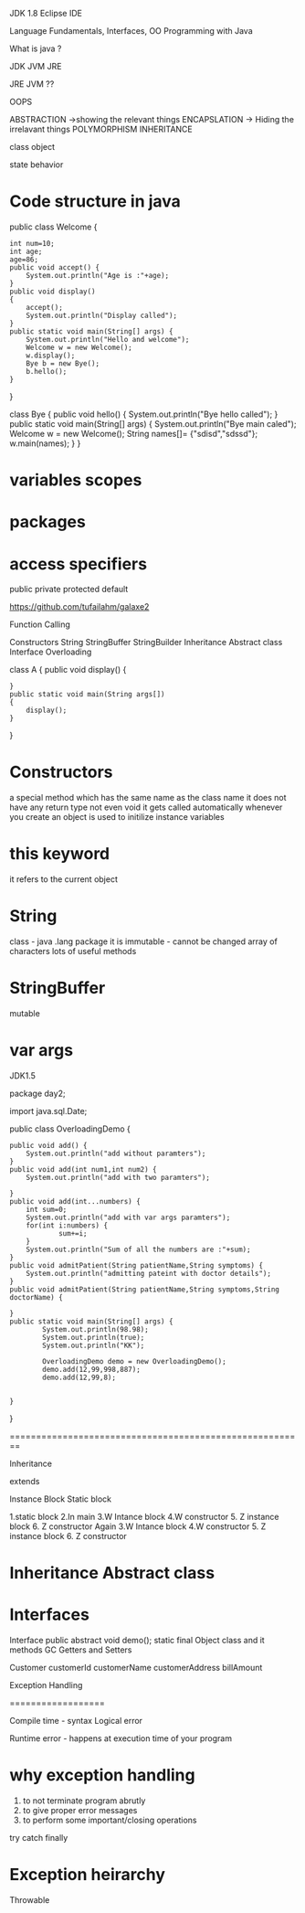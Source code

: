 JDK 1.8
Eclipse IDE



Language Fundamentals, Interfaces, OO Programming with Java

What is java ?


JDK
	JVM
	JRE


JRE
	JVM ??




OOPS

ABSTRACTION	->showing the relevant things
ENCAPSLATION	-> Hiding the irrelavant things
POLYMORPHISM
INHERITANCE


class
object



state
behavior

Code structure in java 
====================

public class Welcome {

	int num=10;
	int age;
	age=86;
	public void accept() {
		System.out.println("Age is :"+age);
	}
	public void display()
	{
		accept();
		System.out.println("Display called");
	}
	public static void main(String[] args) {
		System.out.println("Hello and welcome");
		Welcome w = new Welcome();
		w.display();
		Bye b = new Bye();
		b.hello();
	}
}

class Bye
{
		public void hello() {
			System.out.println("Bye hello called");
		}
		public static void main(String[] args) {
			System.out.println("Bye main caled");
			Welcome w = new Welcome();
			String names[]= {"sdisd","sdssd"};
			w.main(names);
		}
}

variables scopes
===================





































packages
=====================


















access specifiers
========================

public
private
protected
default



https://github.com/tufailahm/galaxe2







Function Calling

Constructors
String
StringBuffer
StringBuilder
Inheritance
Abstract class
Interface
Overloading 




class A
{
	public void display()
	{
		
	}
	public static void main(String args[])
	{
		display();	
	}
}



Constructors
=================
a special method which has the same name as the class name
it does not have any return type not even void
it gets called automatically whenever you create an object
is used to initilize instance variables


this keyword
==========
it refers to the current object


String
==============
class - java .lang package
it is immutable - cannot be changed
array of characters
lots of useful methods

StringBuffer
==================
mutable
















var args
========
JDK1.5 

package day2;

import java.sql.Date;

public class OverloadingDemo {
	
	public void add() {
		System.out.println("add without paramters");
	}
	public void add(int num1,int num2) {
		System.out.println("add with two paramters");

	}
	public void add(int...numbers) {
		int sum=0;
		System.out.println("add with var args paramters");
		for(int i:numbers) {
				sum+=i;
		}
		System.out.println("Sum of all the numbers are :"+sum);
	}
	public void admitPatient(String patientName,String symptoms) {
		System.out.println("admitting pateint with doctor details");
	}
	public void admitPatient(String patientName,String symptoms,String doctorName) {
		
	}
	public static void main(String[] args) {
			System.out.println(98.98);
			System.out.println(true);
			System.out.println("KK");
			
			OverloadingDemo demo = new OverloadingDemo();
			demo.add(12,99,998,887);
			demo.add(12,99,8);

			
	}
}










========================================================

Inheritance


extends


Instance Block
Static block

1.static block
2.In main
3.W Intance block
4.W constructor
5. Z instance block
6. Z constructor
Again
3.W Intance block
4.W constructor
5. Z instance block
6. Z constructor




Inheritance
Abstract class
==================




Interfaces
====================































Interface
	public abstract void demo();
	static final
Object class and it methods
GC
Getters and Setters


Customer
	customerId
	customerName
	customerAddress
	billAmount

Exception Handling

==================

Compile time - syntax
Logical error 

Runtime error	- happens at execution time of your program

why exception handling
===================

1) to not terminate program abrutly
2) to give proper error messages
3) to perform some important/closing operations


try
catch
finally


Exception heirarchy
===============

Throwable



















































































